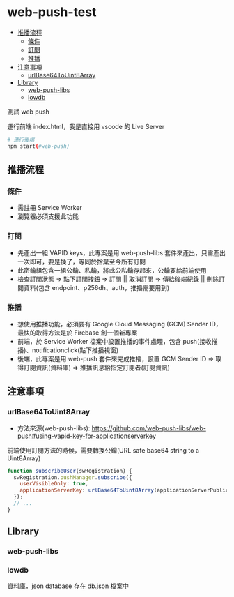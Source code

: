 # web-push-test <!-- omit in toc -->

- [推播流程](#推播流程)
  - [條件](#條件)
  - [訂閱](#訂閱)
  - [推播](#推播)
- [注意事項](#注意事項)
  - [urlBase64ToUint8Array](#urlbase64touint8array)
- [Library](#library)
  - [web-push-libs](#web-push-libs)
  - [lowdb](#lowdb)

測試 web push

運行前端 index.html，我是直接用 vscode 的 Live Server

```bash
# 運行後端
npm start(#web-push)
```

## 推播流程

### 條件

- 需註冊 Service Worker
- 瀏覽器必須支援此功能

### 訂閱

- 先產出一組 VAPID keys，此專案是用 web-push-libs 套件來產出，只需產出一次即可，要是換了，等同於捨棄至今所有訂閱
- 此密鑰組包含一組公鑰、私鑰，將此公私鑰存起來，公鑰要給前端使用
- 檢查訂閱狀態 => 點下訂閱按鈕 => 訂閱 || 取消訂閱 => 傳給後端紀錄 || 刪除訂閱資料(包含 endpoint、p256dh、auth，推播需要用到)

### 推播

- 想使用推播功能，必須要有 Google Cloud Messaging (GCM) Sender ID，最快的取得方法是於 Firebase 創一個新專案
- 前端，於 Service Worker 檔案中設置推播的事件處理，包含 push(接收推播)、notificationclick(點下推播視窗)
- 後端，此專案是用 web-push 套件來完成推播，設置 GCM Sender ID => 取得訂閱資訊(資料庫) => 推播訊息給指定訂閱者(訂閱資訊)

## 注意事項

### urlBase64ToUint8Array

- 方法來源(web-push-libs): https://github.com/web-push-libs/web-push#using-vapid-key-for-applicationserverkey

前端使用訂閱方法的時候，需要轉換公鑰(URL safe base64 string to a Uint8Array)

```js
function subscribeUser(swRegistration) {
  swRegistration.pushManager.subscribe({
    userVisibleOnly: true,
    applicationServerKey: urlBase64ToUint8Array(applicationServerPublicKey),
  });
  // ...
}
```

## Library

### web-push-libs

### lowdb

資料庫，json database 存在 db.json 檔案中
